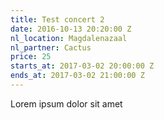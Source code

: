 ```yaml
---
title: Test concert 2
date: 2016-10-13 20:20:00 Z
nl_location: Magdalenazaal
nl_partner: Cactus
price: 25
starts_at: 2017-03-02 20:00:00 Z
ends_at: 2017-03-02 21:00:00 Z
---
```


Lorem ipsum dolor sit amet